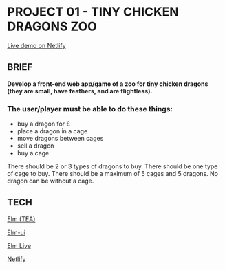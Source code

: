 # PROJECT 01 - TINY CHICKEN DRAGONS ZOO

[Live demo on Netlify](https://compassionate-jang-e42caf.netlify.app/)

## BRIEF
**Develop a front-end web app/game of a zoo for tiny chicken dragons (they are small, have feathers, and are flightless).**

### The user/player must be able to do these things:
- buy a dragon for £
- place a dragon in a cage
- move dragons between cages
- sell a dragon
- buy a cage

There should be 2 or 3 types of dragons to buy.
There should be one type of cage to buy.
There should be a maximum of 5 cages and 5 dragons.
No dragon can be without a cage.

## TECH
[Elm (TEA)](https://guide.elm-lang.org/architecture/)

[Elm-ui](https://package.elm-lang.org/packages/mdgriffith/elm-ui/latest/)

[Elm Live](https://www.elm-live.com/)

[Netlify](https://www.netlify.com/)

